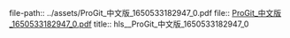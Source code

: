 file-path:: ../assets/ProGit_中文版_1650533182947_0.pdf
file:: [ProGit_中文版_1650533182947_0.pdf](../assets/ProGit_中文版_1650533182947_0.pdf)
title:: hls__ProGit_中文版_1650533182947_0
